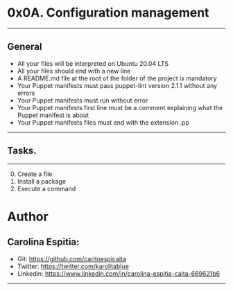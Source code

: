 # 0x0A. Configuration management

------------

## General

- All your files will be interpreted on Ubuntu 20.04 LTS
- All your files should end with a new line
- A README.md file at the root of the folder of the project is mandatory
- Your Puppet manifests must pass puppet-lint version 2.1.1 without any errors
- Your Puppet manifests must run without error
- Your Puppet manifests first line must be a comment explaining what the Puppet manifest is about
- Your Puppet manifests files must end with the extension .pp

------------
## Tasks.

------------
0. Create a file
1. Install a package
2. Execute a command


# Author


## Carolina Espitia:
- Git: https://github.com/caritoespicaita
- Twitter: https://twitter.com/karolitablue
- Linkedin: https://www.linkedin.com/in/carolina-espitia-caita-669621b6

------------


![]()
